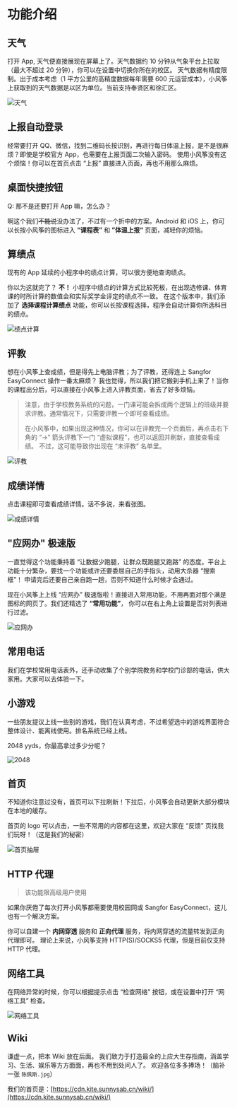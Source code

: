 # 功能介绍

## 天气

打开 App, 天气便直接展现在屏幕上了。天气数据约 10 分钟从气象平台上拉取（最大不超过 20 分钟），你可以在设置中切换你所在的校区。 天气数据有精度限制。出于成本考虑（1 平方公里的高精度数据每年需要 600
元运营成本），小风筝上获取到的天气数据是以区为单位。当前支持奉贤区和徐汇区。

![天气](assets/feature-weather-2.jpg)

## 上报自动登录

经常要打开 QQ、微信，找到二维码长按识别，再进行每日体温上报，是不是很麻烦？即使是学校官方 App，也需要在上报页面二次输入密码。 使用小风筝没有这个烦恼！你可以在首页点击 “上报” 直接进入页面，再也不用那么麻烦。

## 桌面快捷按钮

Q: 那不是还要打开 App 嘛，怎么办？

啊这个我们~~不能说~~没办法了，不过有一个折中的方案。Android 和 iOS 上，你可以长按小风筝的图标进入 **“课程表”** 和 **”体温上报“** 页面，减轻你的烦恼。


## 算绩点

现有的 App 延续的小程序中的绩点计算，可以很方便地查询绩点。

你以为这就完了？ **不！** 小程序中绩点的计算方式比较死板，在出现选修课、体育课的时所计算的数值会和实际奖学金评定的绩点不一致。 在这个版本中，我们添加了 **选择课程计算绩点**
功能，你可以长按课程选择，程序会自动计算你所选科目的绩点。

![绩点计算](assets/feature-score-GPA-2.jpg)

## 评教

想在小风筝上查成绩，但是得先上电脑评教；为了评教，还得连上 Sangfor EasyConnect 操作一番太麻烦？ 我也觉得，所以我们把它搬到手机上来了！当你的课程出分后，可以直接在小风筝上进入评教页面，省去了好多烦恼。

> 注意，由于学校教务系统的问题，一门课可能会拆成两个逻辑上的班级并要求评教。通常情况下，只需要评教一个即可查看成绩。
>
> 在小风筝中，如果出现这种情况，你可以在评教完一个页面后，再点击右下角的 “→” 箭头评教下一门 “虚拟课程”，也可以返回并刷新，直接查看成绩。
> 不过，这可能导致你出现在 “未评教” 名单里。

![评教](assets/feature-score-eval.jpg)

## 成绩详情

点击课程即可查看成绩详情。话不多说，来看张图。

![成绩详情](assets/feature-score-detail.jpg)

## "应网办" 极速版

一直觉得这个功能秉持着 “让数据少跑腿，让群众既跑腿又跑路” 的态度。平台上功能十分繁杂，要找一个功能或许还要委屈自己的手指头，动用大杀器 “搜索框”！ 申请完后还要自己亲自跑一趟，否则不知道什么时候才会通过。

现在小风筝上上线 “应网办” 极速版啦！直接进入常用功能，不用再面对那个满是图标的网页了。我们还精选了 **“常用功能”**， 你可以在右上角上设置是否对列表进行过滤。

![应网办](assets/feature-office-2.jpg)

## 常用电话

我们在学校常用电话表外，还手动收集了个别学院教务和学校门诊部的电话，供大家用。大家可以去体验一下。

## 小游戏

一些朋友提议上线一些别的游戏，我们在认真考虑，不过希望选中的游戏界面符合整体设计、能离线使用。排名系统已经上线。

2048 yyds，你最高拿过多少分呢？

![2048](assets/feature-game-2048-2.jpg)

## 首页

不知道你注意过没有，首页可以下拉刷新！下拉后，小风筝会自动更新大部分模块在本地的缓存。

首页的 logo 可以点击，一些不常用的内容都在这里，欢迎大家在 “反馈” 页找我们玩呀！（这是我们的秘密）

![首页抽屉](assets/feature-drawer-2.jpg)

## HTTP 代理

> 该功能限高级用户使用

如果你厌倦了每次打开小风筝都需要使用校园网或 Sangfor EasyConnect，这儿也有一个解决方案。

你可以自建一个 **内网穿透** 服务和 **正向代理** 服务，将内网穿透的流量转发到正向代理即可。 理论上来说，小风筝支持 HTTP(S)/SOCKS5 代理，但是目前仅支持 HTTP 代理。

## 网络工具

在网络异常的时候，你可以根据提示点击 “检查网络” 按钮，或在设置中打开 “网络工具” 检查。

![网络工具](assets/feature-connectivity-2.jpg)

## Wiki

谦虚一点，把本 Wiki 放在后面。 我们致力于打造最全的上应大生存指南，涵盖学习、生活、娱乐等方方面面，再也不用到处问人了。 欢迎各位多多捧场！（脑补一张 `陈佩斯.jpg`）

我们的首页是：[https://cdn.kite.sunnysab.cn/wiki/](https://cdn.kite.sunnysab.cn/wiki/)
